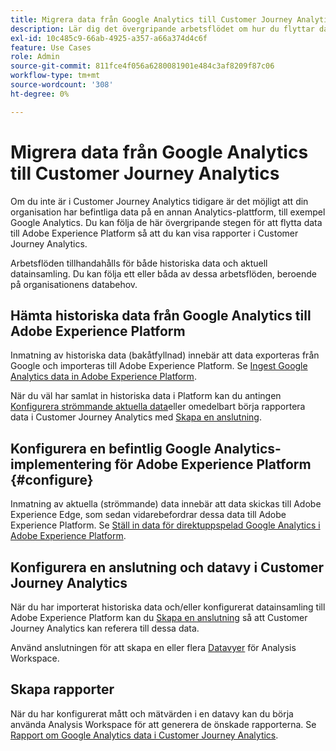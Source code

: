 ```yaml
---
title: Migrera data från Google Analytics till Customer Journey Analytics
description: Lär dig det övergripande arbetsflödet om hur du flyttar data från Google Analytics till Adobe Experience Platform och hur du visar rapporter i Customer Journey Analytics.
exl-id: 10c485c9-66ab-4925-a357-a66a374d4c6f
feature: Use Cases
role: Admin
source-git-commit: 811fce4f056a6280081901e484c3af8209f87c06
workflow-type: tm+mt
source-wordcount: '308'
ht-degree: 0%

---
```


# Migrera data från Google Analytics till Customer Journey Analytics

Om du inte är i Customer Journey Analytics tidigare är det möjligt att din organisation har befintliga data på en annan Analytics-plattform, till exempel Google Analytics. Du kan följa de här övergripande stegen för att flytta data till Adobe Experience Platform så att du kan visa rapporter i Customer Journey Analytics.

Arbetsflöden tillhandahålls för både historiska data och aktuell datainsamling. Du kan följa ett eller båda av dessa arbetsflöden, beroende på organisationens databehov.

## Hämta historiska data från Google Analytics till Adobe Experience Platform

Inmatning av historiska data (bakåtfyllnad) innebär att data exporteras från Google och importeras till Adobe Experience Platform. Se [Ingest Google Analytics data in Adobe Experience Platform](backfill.md).

När du väl har samlat in historiska data i Platform kan du antingen [Konfigurera strömmande aktuella data](streaming.md)eller omedelbart börja rapportera data i Customer Journey Analytics med [Skapa en anslutning](/help/connections/create-connection.md).

## Konfigurera en befintlig Google Analytics-implementering för Adobe Experience Platform {#configure}

Inmatning av aktuella (strömmande) data innebär att data skickas till Adobe Experience Edge, som sedan vidarebefordrar dessa data till Adobe Experience Platform. Se [Ställ in data för direktuppspelad Google Analytics i Adobe Experience Platform](streaming.md).

## Konfigurera en anslutning och datavy i Customer Journey Analytics

När du har importerat historiska data och/eller konfigurerat datainsamling till Adobe Experience Platform kan du [Skapa en anslutning](/help/connections/create-connection.md) så att Customer Journey Analytics kan referera till dessa data.

Använd anslutningen för att skapa en eller flera [Datavyer](/help/data-views/create-dataview.md) för Analysis Workspace.

## Skapa rapporter

När du har konfigurerat mått och mätvärden i en datavy kan du börja använda Analysis Workspace för att generera de önskade rapporterna. Se [Rapport om Google Analytics data i Customer Journey Analytics](report.md).
